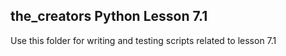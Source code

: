 ## the_creators Python Lesson 7.1
Use this folder for writing and testing scripts related to lesson 7.1
